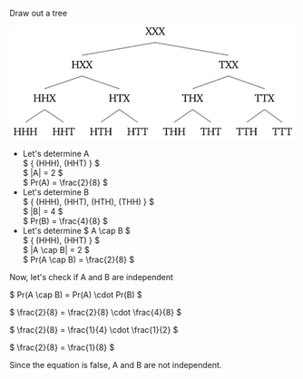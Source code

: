 Draw out a tree

![alt text](image.png)

<ul>
    <li> Let's determine A <br/> 
    $ { (HHH), (HHT) } $ <br/> 
    $ |A| = 2 $ <br/> 
    $ Pr(A) = \frac{2}{8} $
    <li> Let's determine B <br/> 
    $ { (HHH), (HHT), (HTH), (THH) } $ <br/> 
    $ |B| = 4 $ <br/> 
    $ Pr(B) = \frac{4}{8} $
    <li> Let's determine $ A \cap B $ <br/> 
    $ { (HHH), (HHT) } $ <br/> 
    $ |A \cap B| = 2 $ <br/> 
    $ Pr(A \cap B) = \frac{2}{8} $
</ul>

Now, let's check if A and B are independent

$ Pr(A \cap B) = Pr(A) \cdot Pr(B) $

$ \frac{2}{8} = \frac{2}{8} \cdot \frac{4}{8} $

$ \frac{2}{8} = \frac{1}{4} \cdot \frac{1}{2} $

$ \frac{2}{8} = \frac{1}{8} $

Since the equation is false, A and B are not independent.
